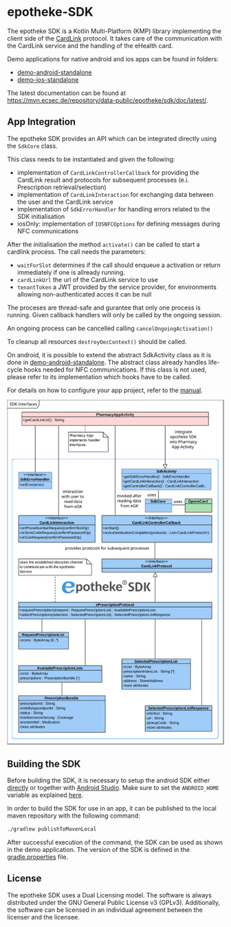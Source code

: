 # epotheke-SDK

The epotheke SDK is a Kotlin Multi-Platform (KMP) library implementing the client side of the [CardLink](https://www.epotheke.com/#eH-CL) protocol.
It takes care of the communication with the CardLink service and the handling of the eHealth card.

Demo applications for native android and ios apps can be found in folders: 
- [demo-android-standalone](demo-android-standalone)
- [demo-ios-standalone](demo-ios-standalone)

The latest documentation can be found at https://mvn.ecsec.de/repository/data-public/epotheke/sdk/doc/latest/.

## App Integration

The epotheke SDK provides an API which can be integrated directly using the `SdkCore` class.

This class needs to be instantiated and given the following: 
- implementation of `CardLinkControllerCallback` for providing the CardLink result and protocols for subsequent processes (e.i. Prescription retrieval/selection)
- implementation of `CardLinkInteraction` for exchanging data between the user and the CardLink service
- implementation of `SdkErrorHandler` for handling errors related to the SDK initialisation
- iosOnly: implementation of `IOSNFCOptions` for defining messages during NFC communications

After the initialisation the method `activate()` can be called to start a cardlink process.
The call needs the parameters: 
- `waitForSlot` determines if the call should enqueue a activation or return immediately if one is allready running.
- `cardLinkUrl` the url of the CardLink service to use
- `tenantToken` a JWT provided by the service provider, for environments allowing non-authenticated acces it can be null

The proceses are thread-safe and gurantee that only one process is running. 
Given callback handlers will only be called by the ongoing session.

An ongoing process can be cancelled calling `cancelOngoingActivation()`

To cleanup all resources `destroyOecContext()` should be called.


On android, it is possible to extend the abstract SdkActivity class as it is done in [demo-android-standalone](demo-android-standalone). The abstract class already handles life-cycle hooks needed for NFC communications.
If this class is not used, please refer to its implementation which hooks have to be called. 

For details on how to configure your app project, refer to the [manual](https://mvn.ecsec.de/repository/data-public/epotheke/sdk/doc/latest/).

![epotheke SDK Interfaces](manual/src/docs/asciidoc/img/SDK_interfaces.svg "epotheke SDK Interfaces")


## Building the SDK

Before building the SDK, it is necessary to setup the android SDK either [directly](https://developer.android.com/tools/sdkmanager) or together with [Android Studio](https://developer.android.com/studio).
Make sure to set the `ANDROID_HOME` variable as explained [here](https://developer.android.com/tools/variables).

In order to build the SDK for use in an app, it can be published to the local maven repository with the following command:
```bash
./gradlew publishToMavenLocal
```
After successful execution of the command, the SDK can be used as shown in the demo application.
The version of the SDK is defined in the [gradle.properties](gradle.properties) file.


## License

The epotheke SDK uses a Dual Licensing model.
The software is always distributed under the GNU General Public License v3 (GPLv3).
Additionally, the software can be licensed in an individual agreement between the licenser and the licensee.
